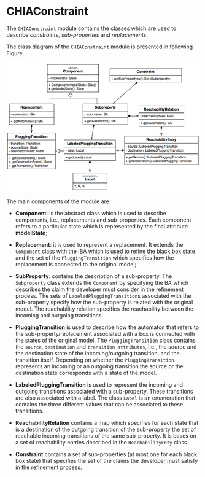 # CHIAConstraint


The <code>CHIAConstraint</code> module contains the classes which are used to describe <i>constraints</i>, <i>sub-properties</i> and  <i>replacements</i>. 

The class diagram of the <code>CHIAConstraint</code> module is presented in following Figure. 


![CHIAConstraint](./CHIAConstraint.png)

The main components of the module are:



  
* <b>Component</b>: is the abstract class which is used to describe components, i.e., replacements and sub-properties. Each component refers to a particular state which is represented by the final attribute <b>modelState</b>;

* <b>Replacement</b>: it is used to represent a replacement. It extends the <code>Component</code> class with the  IBA which is used to refine the black box state and the set of the <code>PluggingTransition</code> which specifies how the replacement is connected to the original model;

* <b>SubProperty</b>: contains the description of a sub-property. The <code>Subproperty</code> class extends the <code>Component</code> by specifying the BA which describes the claim the developer must consider in the refinement process. The sets of <code>LabeledPluggingTransition</code>s associated with the sub-property specify how the sub-property is related with the original model. The reachability relation specifies the reachability between the incoming and outgoing transitions.

* <b>PluggingTransition</b> is used to describe how the automaton that refers to the sub-property/replacement associated with a box is connected with the states of the original model. The <code>PluggingTransition</code>  class contains the <code>source</code>, <code>destination</code> and <code>transition attributes</code>, i.e., the source and the destination state of the incoming/outgoing transition, and the transition itself. Depending on whether the <code>PluggingTransition</code>  represents an incoming or an outgoing transition the source or the destination state corresponds with a state of the model.
 
* <b>LabeledPluggingTransition</b> is used to represent the incoming and outgoing transitions associated with a sub-property. These transitions are also associated with a label. The class <code>Label</code> is an enumeration that contains the three different values that can be associated to these transitions.

* <b>ReachabilityRelation</b> contains a map which specifies for each state that is a destination of the outgoing transition of the sub-property the set of reachable incoming transitions  of the same sub-property. It is bases on a set of reachability entries described in the <code>ReachabilityEnty</code> class. 

* <b>Constraint</b> contains a set of sub-properties (at most one for each black box state) that specifies the set of the claims  the developer must satisfy in the refinement process.



  